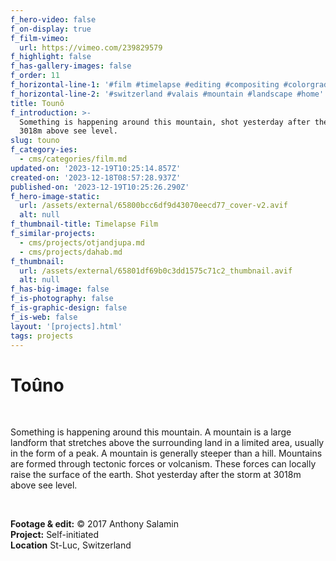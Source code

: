 ```yaml
---
f_hero-video: false
f_on-display: true
f_film-vimeo:
  url: https://vimeo.com/239829579
f_highlight: false
f_has-gallery-images: false
f_order: 11
f_horizontal-line-1: '#film #timelapse #editing #compositing #colorgrading'
f_horizontal-line-2: '#switzerland #valais #mountain #landscape #home'
title: Tounô
f_introduction: >-
  Something is happening around this mountain, shot yesterday after the storm at
  3018m above see level.
slug: touno
f_category-ies:
  - cms/categories/film.md
updated-on: '2023-12-19T10:25:14.857Z'
created-on: '2023-12-18T08:57:28.937Z'
published-on: '2023-12-19T10:25:26.290Z'
f_hero-image-static:
  url: /assets/external/65800bcc6df9d43070eecd77_cover-v2.avif
  alt: null
f_thumbnail-title: Timelapse Film
f_similar-projects:
  - cms/projects/otjandjupa.md
  - cms/projects/dahab.md
f_thumbnail:
  url: /assets/external/65801df69b0c3dd1575c71c2_thumbnail.avif
  alt: null
f_has-big-image: false
f_is-photography: false
f_is-graphic-design: false
f_is-web: false
layout: '[projects].html'
tags: projects
---
```


Toûno
=====

‍

Something is happening around this mountain. A mountain is a large landform that stretches above the surrounding land in a limited area, usually in the form of a peak. A mountain is generally steeper than a hill. Mountains are formed through tectonic forces or volcanism. These forces can locally raise the surface of the earth. Shot yesterday after the storm at 3018m above see level.

‍  

**Footage & edit:** © 2017 Anthony Salamin  
**Project:** Self-initiated  
**Location** St-Luc, Switzerland
